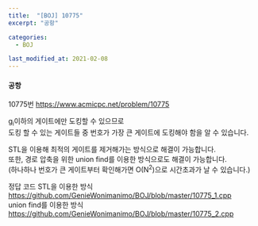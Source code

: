 ```yaml
---
title:  "[BOJ] 10775"
excerpt: "공항"

categories:
  - BOJ

last_modified_at: 2021-02-08
---
```


#### 공항

10775번 <https://www.acmicpc.net/problem/10775>

g<sub>i</sub>이하의 게이트에만 도킹할 수 있으므로<br>
도킹 할 수 있는 게이트들 중 번호가 가장 큰 게이트에 도킹해야 함을 알 수 있습니다.

STL을 이용해 최적의 게이트를 제거해가는 방식으로 해결이 가능합니다.<br>
또한, 경로 압축을 위한 union find를 이용한 방식으로도 해결이 가능합니다.<br>
(하나하나 번호가 큰 게이트부터 확인해가면 O(N<sup>2</sup>)으로 시간초과가 날 수 있습니다.)

정답 코드
STL을 이용한 방식 <https://github.com/GenieWonimanimo/BOJ/blob/master/10775_1.cpp><br>
union find를 이용한 방식<https://github.com/GenieWonimanimo/BOJ/blob/master/10775_2.cpp>